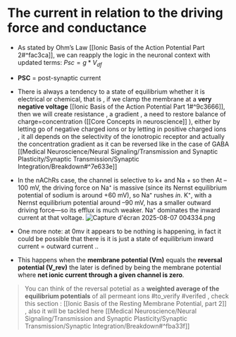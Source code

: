 # The current in relation to the driving force and conductance 
* As stated by Ohm’s Law [[Ionic Basis of the Action Potential Part 2#^fac3ca]], we can reapply the logic in the neuronal context with updated terms:
	$Psc = g*V_{df}$
* **PSC** = post-synaptic current 
* There is always a tendency to a state of equilibrium whether it is electrical or chemical, that is , if we clamp the membrane at a **very negative voltage** [[Ionic Basis of the Action Potential Part 1#^9c3666]], then we will create resistance , a gradient , a need to restore balance of charge=concentration ([[Core Concepts in neuroscience]] ), either by letting go of negative charged ions or by letting in positive charged ions , it all depends on the selectivity of the ionotropic receptor and actually the concentration gradient as it can be reversed like in the case of GABA [[Medical Neuroscience/Neural Signaling/Transmission and Synaptic Plasticity/Synaptic Transmission/Synaptic Integration/Breakdown#^7e633e]]

* In the nAChRs case, the channel is selective to k+ and Na + so then At –100 mV, the driving force on Na⁺ is massive (since its Nernst equilibrium potential of sodium  is around +60 mV), so Na⁺ rushes _in_. K⁺, with a Nernst equilibrium potential around –90 mV, has a smaller outward driving force—so its efflux is much weaker. Na⁺ dominates the inward current at that voltage.
	![Capture d'écran 2025-08-07 004334.png](./images/Capture%20d%27%C3%A9cran%202025-08-07%20004334.png)
* One more note: at 0mv it appears to be nothing is happening, in fact it could be possible that there is it is just a state of equilibrium inward current =  outward current ..
* This happens when the **membrane potential (Vm)** equals the **reversal potential (V_rev)** the later is defined by being the membrane potential where **net ionic current through a given channel is zero**.
> You can think of the reversal potetial as a **weighted average of the equilibrium potentials** of all permeant ions #to_verify #verifed , check this section : [[Ionic Basis of the Resting Membrane Potential, part 2]] , also it will be tackled here [[Medical Neuroscience/Neural Signaling/Transmission and Synaptic Plasticity/Synaptic Transmission/Synaptic Integration/Breakdown#^fba33f]]
